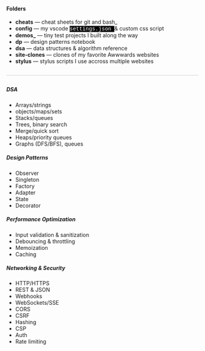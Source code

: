 
#### **Folders**
- **cheats** — cheat sheets for git and bash_
- **config** — my vscode <mark style="background: #000; color: #fff; font-family: 'courier new';">
settings.json </mark> & custom css script
- **demos_** — tiny test projects I built along the way
- **dp** — design patterns notebook
- **dsa** — data structures & algorithm reference
- **site-clones** — clones of my favorite Awwwards websites
- **stylus** — stylus scripts I use accross multiple websites


<hr style="border: none; height: 1px; background: #ccc; margin: 2em 0;">


##### **DSA**
- Arrays/strings
- objects/maps/sets
- Stacks/queues
- Trees, binary search
- Merge/quick sort
- Heaps/priority queues
- Graphs (DFS/BFS), queues

##### **Design Patterns**
- Observer
- Singleton
- Factory
- Adapter
- State
- Decorator

##### **Performance Optimization**
- Input validation & sanitization
- Debouncing & throttling
- Memoization
- Caching

##### **Networking & Security**
- HTTP/HTTPS
- REST & JSON
- Webhooks
- WebSockets/SSE
- CORS
- CSRF
- Hashing
- CSP
- Auth
- Rate limiting